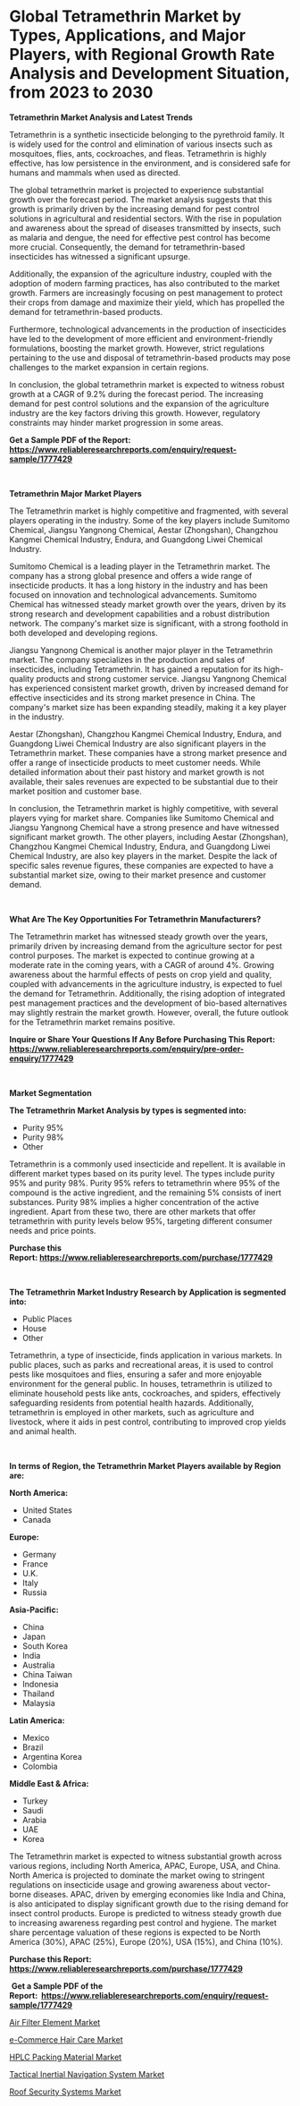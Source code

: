 <p><h1>Global Tetramethrin Market by Types, Applications, and Major Players, with Regional Growth Rate Analysis and Development Situation, from 2023 to 2030</h1></p><p><strong>Tetramethrin Market Analysis and Latest Trends</strong></p>
<p><p>Tetramethrin is a synthetic insecticide belonging to the pyrethroid family. It is widely used for the control and elimination of various insects such as mosquitoes, flies, ants, cockroaches, and fleas. Tetramethrin is highly effective, has low persistence in the environment, and is considered safe for humans and mammals when used as directed.</p><p>The global tetramethrin market is projected to experience substantial growth over the forecast period. The market analysis suggests that this growth is primarily driven by the increasing demand for pest control solutions in agricultural and residential sectors. With the rise in population and awareness about the spread of diseases transmitted by insects, such as malaria and dengue, the need for effective pest control has become more crucial. Consequently, the demand for tetramethrin-based insecticides has witnessed a significant upsurge.</p><p>Additionally, the expansion of the agriculture industry, coupled with the adoption of modern farming practices, has also contributed to the market growth. Farmers are increasingly focusing on pest management to protect their crops from damage and maximize their yield, which has propelled the demand for tetramethrin-based products.</p><p>Furthermore, technological advancements in the production of insecticides have led to the development of more efficient and environment-friendly formulations, boosting the market growth. However, strict regulations pertaining to the use and disposal of tetramethrin-based products may pose challenges to the market expansion in certain regions.</p><p>In conclusion, the global tetramethrin market is expected to witness robust growth at a CAGR of 9.2% during the forecast period. The increasing demand for pest control solutions and the expansion of the agriculture industry are the key factors driving this growth. However, regulatory constraints may hinder market progression in some areas.</p></p>
<p><strong>Get a Sample PDF of the Report:&nbsp; <a href="https://www.reliableresearchreports.com/enquiry/request-sample/1777429">https://www.reliableresearchreports.com/enquiry/request-sample/1777429</a></strong></p>
<p>&nbsp;</p>
<p><strong>Tetramethrin Major Market Players</strong></p>
<p><p>The Tetramethrin market is highly competitive and fragmented, with several players operating in the industry. Some of the key players include Sumitomo Chemical, Jiangsu Yangnong Chemical, Aestar (Zhongshan), Changzhou Kangmei Chemical Industry, Endura, and Guangdong Liwei Chemical Industry.</p><p>Sumitomo Chemical is a leading player in the Tetramethrin market. The company has a strong global presence and offers a wide range of insecticide products. It has a long history in the industry and has been focused on innovation and technological advancements. Sumitomo Chemical has witnessed steady market growth over the years, driven by its strong research and development capabilities and a robust distribution network. The company's market size is significant, with a strong foothold in both developed and developing regions.</p><p>Jiangsu Yangnong Chemical is another major player in the Tetramethrin market. The company specializes in the production and sales of insecticides, including Tetramethrin. It has gained a reputation for its high-quality products and strong customer service. Jiangsu Yangnong Chemical has experienced consistent market growth, driven by increased demand for effective insecticides and its strong market presence in China. The company's market size has been expanding steadily, making it a key player in the industry.</p><p>Aestar (Zhongshan), Changzhou Kangmei Chemical Industry, Endura, and Guangdong Liwei Chemical Industry are also significant players in the Tetramethrin market. These companies have a strong market presence and offer a range of insecticide products to meet customer needs. While detailed information about their past history and market growth is not available, their sales revenues are expected to be substantial due to their market position and customer base.</p><p>In conclusion, the Tetramethrin market is highly competitive, with several players vying for market share. Companies like Sumitomo Chemical and Jiangsu Yangnong Chemical have a strong presence and have witnessed significant market growth. The other players, including Aestar (Zhongshan), Changzhou Kangmei Chemical Industry, Endura, and Guangdong Liwei Chemical Industry, are also key players in the market. Despite the lack of specific sales revenue figures, these companies are expected to have a substantial market size, owing to their market presence and customer demand.</p></p>
<p>&nbsp;</p>
<p><strong>What Are The Key Opportunities For Tetramethrin Manufacturers?</strong></p>
<p><p>The Tetramethrin market has witnessed steady growth over the years, primarily driven by increasing demand from the agriculture sector for pest control purposes. The market is expected to continue growing at a moderate rate in the coming years, with a CAGR of around 4%. Growing awareness about the harmful effects of pests on crop yield and quality, coupled with advancements in the agriculture industry, is expected to fuel the demand for Tetramethrin. Additionally, the rising adoption of integrated pest management practices and the development of bio-based alternatives may slightly restrain the market growth. However, overall, the future outlook for the Tetramethrin market remains positive.</p></p>
<p><strong>Inquire or Share Your Questions If Any Before Purchasing This Report: <a href="https://www.reliableresearchreports.com/enquiry/pre-order-enquiry/1777429">https://www.reliableresearchreports.com/enquiry/pre-order-enquiry/1777429</a></strong></p>
<p>&nbsp;</p>
<p><strong>Market Segmentation</strong></p>
<p><strong>The Tetramethrin Market Analysis by types is segmented into:</strong></p>
<p><ul><li>Purity 95%</li><li>Purity 98%</li><li>Other</li></ul></p>
<p><p>Tetramethrin is a commonly used insecticide and repellent. It is available in different market types based on its purity level. The types include purity 95% and purity 98%. Purity 95% refers to tetramethrin where 95% of the compound is the active ingredient, and the remaining 5% consists of inert substances. Purity 98% implies a higher concentration of the active ingredient. Apart from these two, there are other markets that offer tetramethrin with purity levels below 95%, targeting different consumer needs and price points.</p></p>
<p><strong>Purchase this Report:&nbsp;<a href="https://www.reliableresearchreports.com/purchase/1777429">https://www.reliableresearchreports.com/purchase/1777429</a></strong></p>
<p>&nbsp;</p>
<p><strong>The Tetramethrin Market Industry Research by Application is segmented into:</strong></p>
<p><ul><li>Public Places</li><li>House</li><li>Other</li></ul></p>
<p><p>Tetramethrin, a type of insecticide, finds application in various markets. In public places, such as parks and recreational areas, it is used to control pests like mosquitoes and flies, ensuring a safer and more enjoyable environment for the general public. In houses, tetramethrin is utilized to eliminate household pests like ants, cockroaches, and spiders, effectively safeguarding residents from potential health hazards. Additionally, tetramethrin is employed in other markets, such as agriculture and livestock, where it aids in pest control, contributing to improved crop yields and animal health.</p></p>
<p>&nbsp;</p>
<p><strong>In terms of Region, the Tetramethrin Market Players available by Region are:</strong></p>
<p>
    <p> <strong> North America: </strong>
        <ul>
            <li>United States</li>
            <li>Canada</li>
        </ul>
        </p> 
    <p> <strong> Europe: </strong>
        <ul>
            <li>Germany</li>
            <li>France</li>
            <li>U.K.</li>
            <li>Italy</li>
            <li>Russia</li>
        </ul>
        </p> 
    <p> <strong> Asia-Pacific: </strong>
        <ul>
            <li>China</li>
            <li>Japan</li>
            <li>South Korea</li>
            <li>India</li>
            <li>Australia</li>
            <li>China Taiwan</li>
            <li>Indonesia</li>
            <li>Thailand</li>
            <li>Malaysia</li>
        </ul>
        </p> 
    <p> <strong> Latin America: </strong>
        <ul>
            <li>Mexico</li>
            <li>Brazil</li>
            <li>Argentina Korea</li>
            <li>Colombia</li>
        </ul>
        </p> 
    <p> <strong> Middle East & Africa: </strong>
        <ul>
            <li>Turkey</li>
            <li>Saudi</li>
            <li>Arabia</li>
            <li>UAE</li>
            <li>Korea</li>
        </ul>
    </p>
    </p>
<p><p>The Tetramethrin market is expected to witness substantial growth across various regions, including North America, APAC, Europe, USA, and China. North America is projected to dominate the market owing to stringent regulations on insecticide usage and growing awareness about vector-borne diseases. APAC, driven by emerging economies like India and China, is also anticipated to display significant growth due to the rising demand for insect control products. Europe is predicted to witness steady growth due to increasing awareness regarding pest control and hygiene. The market share percentage valuation of these regions is expected to be North America (30%), APAC (25%), Europe (20%), USA (15%), and China (10%).</p></p>
<p><strong>Purchase this Report: <a href="https://www.reliableresearchreports.com/purchase/1777429">https://www.reliableresearchreports.com/purchase/1777429</a></strong></p>
<p>&nbsp;<strong>Get a Sample PDF of the Report:&nbsp;&nbsp;<a href="https://www.reliableresearchreports.com/enquiry/request-sample/1777429">https://www.reliableresearchreports.com/enquiry/request-sample/1777429</a></strong></p>
<p><strong></strong></p>
<p><p><a href="https://github.com/ashepherd82/Market-Research-Report-List-1/blob/main/air-filter-element-market.md">Air Filter Element Market</a></p><p><a href="https://medium.com/@humanhydrohq/e-commerce-hair-care-market-comprehensive-assessment-by-type-application-and-geography-ba183e2e730e">e-Commerce Hair Care Market</a></p><p><a href="https://github.com/FassouRP/Market-Research-Report-List-1/blob/main/hplc-packing-material-market.md">HPLC Packing Material Market</a></p><p><a href="https://medium.com/@loretadervishi2013/tactical-inertial-navigation-system-market-outlook-industry-overview-and-forecast-2023-to-2030-d877ad77541a">Tactical Inertial Navigation System Market</a></p><p><a href="https://medium.com/@entelabrahimi1961/roof-security-systems-market-size-market-outlook-and-market-forecast-2023-to-2030-0087d1b6bb99">Roof Security Systems Market</a></p></p>